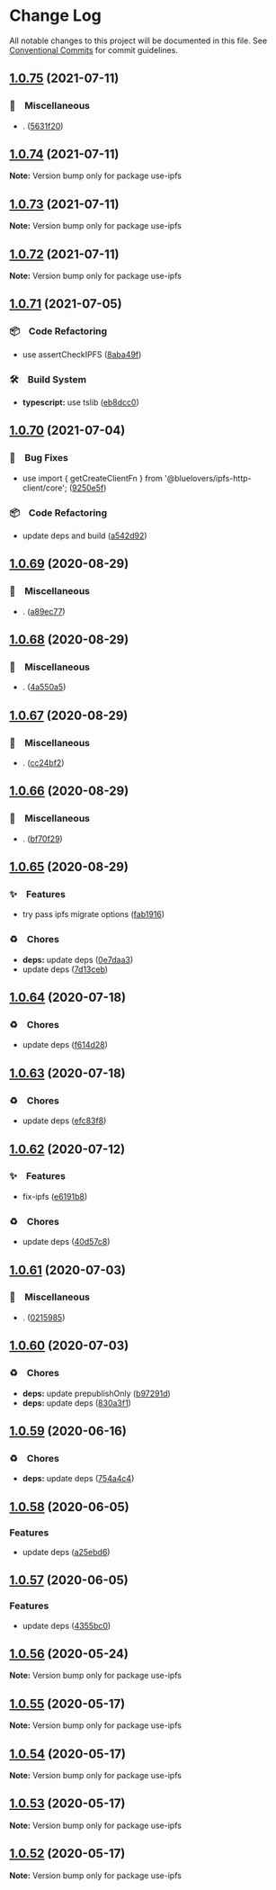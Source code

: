 # Change Log

All notable changes to this project will be documented in this file.
See [Conventional Commits](https://conventionalcommits.org) for commit guidelines.

## [1.0.75](https://github.com/bluelovers/ws-ipfs/compare/use-ipfs@1.0.74...use-ipfs@1.0.75) (2021-07-11)


### 🔖　Miscellaneous

* . ([5631f20](https://github.com/bluelovers/ws-ipfs/commit/5631f2093178db2a887d3e92e2d233fcbb7449fb))





## [1.0.74](https://github.com/bluelovers/ws-ipfs/compare/use-ipfs@1.0.73...use-ipfs@1.0.74) (2021-07-11)

**Note:** Version bump only for package use-ipfs





## [1.0.73](https://github.com/bluelovers/ws-ipfs/compare/use-ipfs@1.0.72...use-ipfs@1.0.73) (2021-07-11)

**Note:** Version bump only for package use-ipfs





## [1.0.72](https://github.com/bluelovers/ws-ipfs/compare/use-ipfs@1.0.71...use-ipfs@1.0.72) (2021-07-11)

**Note:** Version bump only for package use-ipfs





## [1.0.71](https://github.com/bluelovers/ws-ipfs/compare/use-ipfs@1.0.70...use-ipfs@1.0.71) (2021-07-05)


### 📦　Code Refactoring

* use assertCheckIPFS ([8aba49f](https://github.com/bluelovers/ws-ipfs/commit/8aba49f79fb1a422a01f83f9e1f000cd268816c7))


### 🛠　Build System

* **typescript:** use tslib ([eb8dcc0](https://github.com/bluelovers/ws-ipfs/commit/eb8dcc03d5033b358cc14ba9ff51e35c1c547c22))





## [1.0.70](https://github.com/bluelovers/ws-ipfs/compare/use-ipfs@1.0.69...use-ipfs@1.0.70) (2021-07-04)


### 🐛　Bug Fixes

* use import { getCreateClientFn } from '@bluelovers/ipfs-http-client/core'; ([9250e5f](https://github.com/bluelovers/ws-ipfs/commit/9250e5ff82937e80bd533521138a03d45ee9a816))


### 📦　Code Refactoring

* update deps and build ([a542d92](https://github.com/bluelovers/ws-ipfs/commit/a542d92420faef55f6879fedc07d563f21db03a7))





## [1.0.69](https://github.com/bluelovers/ws-ipfs/compare/use-ipfs@1.0.68...use-ipfs@1.0.69) (2020-08-29)


### 🔖　Miscellaneous

* . ([a89ec77](https://github.com/bluelovers/ws-ipfs/commit/a89ec77c79a26768acfede82c769a6a792eee25b))





## [1.0.68](https://github.com/bluelovers/ws-ipfs/compare/use-ipfs@1.0.67...use-ipfs@1.0.68) (2020-08-29)


### 🔖　Miscellaneous

* . ([4a550a5](https://github.com/bluelovers/ws-ipfs/commit/4a550a55ccd04d245d5935914d091a879986a8f2))





## [1.0.67](https://github.com/bluelovers/ws-ipfs/compare/use-ipfs@1.0.66...use-ipfs@1.0.67) (2020-08-29)


### 🔖　Miscellaneous

* . ([cc24bf2](https://github.com/bluelovers/ws-ipfs/commit/cc24bf22e5f25f217df7c54b8671a476e5da575d))





## [1.0.66](https://github.com/bluelovers/ws-ipfs/compare/use-ipfs@1.0.65...use-ipfs@1.0.66) (2020-08-29)


### 🔖　Miscellaneous

* . ([bf70f29](https://github.com/bluelovers/ws-ipfs/commit/bf70f298426c11645d5343255656fa72e0cae844))





## [1.0.65](https://github.com/bluelovers/ws-ipfs/compare/use-ipfs@1.0.64...use-ipfs@1.0.65) (2020-08-29)


### ✨　Features

* try pass ipfs migrate options ([fab1916](https://github.com/bluelovers/ws-ipfs/commit/fab19167c693e75e3981bc94da44bef0bc9513f9))


### ♻️　Chores

* **deps:** update deps ([0e7daa3](https://github.com/bluelovers/ws-ipfs/commit/0e7daa377053512cbdae9752a96ee6d9abf0b9dd))
* update deps ([7d13ceb](https://github.com/bluelovers/ws-ipfs/commit/7d13cebfde55dff62632755bfbec0af492495dc7))





## [1.0.64](https://github.com/bluelovers/ws-ipfs/compare/use-ipfs@1.0.63...use-ipfs@1.0.64) (2020-07-18)


### ♻️　Chores

* update deps ([f614d28](https://github.com/bluelovers/ws-ipfs/commit/f614d282b63f93b9d2a3f5755aee5d9073212bbf))





## [1.0.63](https://github.com/bluelovers/ws-ipfs/compare/use-ipfs@1.0.62...use-ipfs@1.0.63) (2020-07-18)


### ♻️　Chores

* update deps ([efc83f8](https://github.com/bluelovers/ws-ipfs/commit/efc83f8b311e2b26d11d4db87a94943c4067d25a))





## [1.0.62](https://github.com/bluelovers/ws-ipfs/compare/use-ipfs@1.0.61...use-ipfs@1.0.62) (2020-07-12)


### ✨　Features

* fix-ipfs ([e6191b8](https://github.com/bluelovers/ws-ipfs/commit/e6191b8fd8db6d07fd58d0f8d662a27fc4200ec3))


### ♻️　Chores

* update deps ([40d57c8](https://github.com/bluelovers/ws-ipfs/commit/40d57c83e126c495aaf515ca8ac8cd02db848fc0))





## [1.0.61](https://github.com/bluelovers/ws-ipfs/compare/use-ipfs@1.0.60...use-ipfs@1.0.61) (2020-07-03)


### 🔖　Miscellaneous

* . ([0215985](https://github.com/bluelovers/ws-ipfs/commit/02159857809e29f3a2476a54e13ab1b8a7191433))





## [1.0.60](https://github.com/bluelovers/ws-ipfs/compare/use-ipfs@1.0.59...use-ipfs@1.0.60) (2020-07-03)


### ♻️　Chores

* **deps:** update prepublishOnly ([b97291d](https://github.com/bluelovers/ws-ipfs/commit/b97291d25341f48482aaae290d4b78375e57cbd2))
* **deps:** update deps ([830a3f1](https://github.com/bluelovers/ws-ipfs/commit/830a3f1f306a3045fa421f023ae1f0024836ef6b))





## [1.0.59](https://github.com/bluelovers/ws-ipfs/compare/use-ipfs@1.0.58...use-ipfs@1.0.59) (2020-06-16)


### ♻️　Chores

* **deps:**  update deps ([754a4c4](https://github.com/bluelovers/ws-ipfs/commit/754a4c4a714d3d256500b319473ce610f876b442))





## [1.0.58](https://github.com/bluelovers/ws-ipfs/compare/use-ipfs@1.0.57...use-ipfs@1.0.58) (2020-06-05)


### Features

* update deps ([a25ebd6](https://github.com/bluelovers/ws-ipfs/commit/a25ebd688ccfd54f164b3ff89cf6cdb2e7f6e478))





## [1.0.57](https://github.com/bluelovers/ws-ipfs/compare/use-ipfs@1.0.56...use-ipfs@1.0.57) (2020-06-05)


### Features

* update deps ([4355bc0](https://github.com/bluelovers/ws-ipfs/commit/4355bc0161fa03725b7455cee33ac834a99b7cd9))





## [1.0.56](https://github.com/bluelovers/ws-ipfs/compare/use-ipfs@1.0.55...use-ipfs@1.0.56) (2020-05-24)

**Note:** Version bump only for package use-ipfs





## [1.0.55](https://github.com/bluelovers/ws-ipfs/compare/use-ipfs@1.0.54...use-ipfs@1.0.55) (2020-05-17)

**Note:** Version bump only for package use-ipfs





## [1.0.54](https://github.com/bluelovers/ws-ipfs/compare/use-ipfs@1.0.53...use-ipfs@1.0.54) (2020-05-17)

**Note:** Version bump only for package use-ipfs





## [1.0.53](https://github.com/bluelovers/ws-ipfs/compare/use-ipfs@1.0.52...use-ipfs@1.0.53) (2020-05-17)

**Note:** Version bump only for package use-ipfs





## [1.0.52](https://github.com/bluelovers/ws-ipfs/compare/use-ipfs@1.0.51...use-ipfs@1.0.52) (2020-05-17)

**Note:** Version bump only for package use-ipfs
